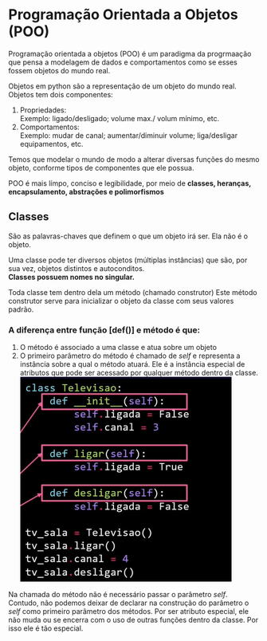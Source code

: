  # Programação Orientada a Objetos (POO)
 Programação orientada a objetos (POO) é um paradigma da progrmaação que pensa a modelagem de dados e comportamentos como se esses fossem objetos do mundo real.

 Objetos em python são a representação de um objeto do mundo real. Objetos tem dois componentes:
 1. Propriedades:  
 Exemplo: ligado/desligado; volume max./ volum mínimo, etc.
 2. Comportamentos:  
 Exemplo: mudar de canal; aumentar/diminuir volume; liga/desligar equipamentos, etc.

 Temos que modelar o mundo de modo a alterar diversas funções do mesmo objeto, conforme tipos de componentes que ele possua.

 POO é mais límpo, conciso e legibilidade, por meio de **classes, heranças, encapsulamento, abstrações e polimorfismos**

 ## Classes
 São as palavras-chaves que definem o que um objeto irá ser. Ela não é o objeto.  
 
 Uma classe pode ter diversos objetos (múltiplas instâncias) que são, por sua vez, objetos distintos e autoconditos.  
 **Classes possuem nomes no singular.** 

 Toda classe tem dentro dela um método (chamado construtor) Este método construtor serve para inicializar o objeto da classe com seus valores padrão.

### A diferença entre função [def()] e método é que:
1. O método é associado a uma classe e atua sobre um objeto
2. O primeiro parâmetro do método é chamado de *self* e representa a instância sobre a qual o método atuará. Ele é a instância especial de atributos que pode ser acessado por qualquer método dentro da classe.
![Classe e Método](/Introdução%20à%20programação%20com%20foco%20em%20Front-End/00.ArquivosApoioTeorico/ProgramacaoEmPython/PythonOrientadoObjetos/Classe.Metodo.png)  

Na chamada do método não é necessário passar o parâmetro *self*. Contudo, não podemos deixar de declarar na construção do parâmetro o *self* como primeiro parâmetro dos métodos. Por ser atributo especial, ele não muda ou se encerra com o uso de outras funções dentro da classe. Por isso ele é tão especial.